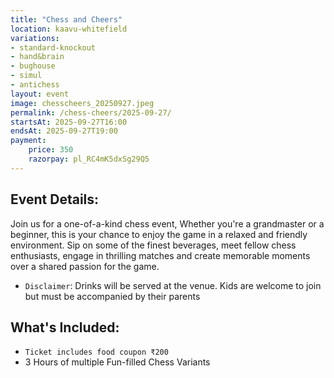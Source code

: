 ```yaml
---
title: "Chess and Cheers"
location: kaavu-whitefield
variations:
- standard-knockout
- hand&brain
- bughouse
- simul
- antichess
layout: event
image: chesscheers_20250927.jpeg
permalink: /chess-cheers/2025-09-27/
startsAt: 2025-09-27T16:00
endsAt: 2025-09-27T19:00
payment:
    price: 350
    razorpay: pl_RC4mK5dxSg29Q5
---
```

## Event Details:

Join us for a one-of-a-kind chess event, Whether you're a grandmaster or a beginner, this is your chance to enjoy the game in a relaxed and friendly environment.
Sip on some of the finest beverages, meet fellow chess enthusiasts, engage in thrilling matches and create memorable moments over a shared passion for the game.

- `Disclaimer`: Drinks will be served at the venue. Kids are welcome to join but must be accompanied by their parents


## What's Included:
- `Ticket includes food coupon ₹200`
- 3 Hours of multiple Fun-filled Chess Variants
